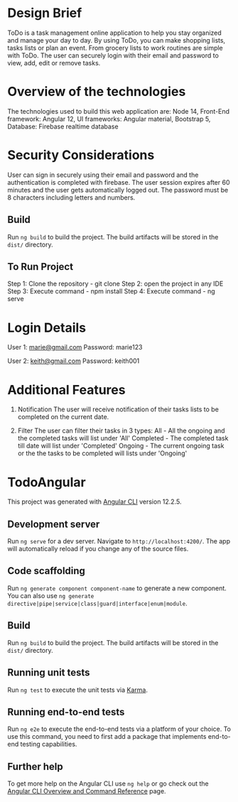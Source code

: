 # Design Brief

ToDo is a task management online application to help you stay organized and manage your day to day. By using ToDo, you can make 
shopping lists, tasks lists or plan an event. From grocery lists to work routines are simple with ToDo. 
The user can securely login with their email and password to view, add, edit or remove tasks.



# Overview of the technologies

The technologies used to build this web application are:
Node 14,
Front-End framework: Angular 12,
UI frameworks: Angular material,
               Bootstrap 5,
Database: Firebase realtime database 

# Security Considerations

User can sign in securely using their email and password and the authentication is completed with firebase. 
The user session expires after 60 minutes and the user gets automatically logged out.
The password must be 8 characters including letters and numbers.


## Build

Run `ng build` to build the project. The build artifacts will be stored in the `dist/` directory.

## To Run Project

Step 1: Clone the repository - git clone
Step 2: open the project in any IDE
Step 3: Execute command - npm install
Step 4: Execute command - ng serve


# Login Details

User 1: marie@gmail.com
Password: marie123

User 2: keith@gmail.com
Password: keith001

# Additional Features

1. Notification
The user will receive notification of their tasks lists to be completed on the current date.

2. Filter
The user can filter their tasks in 3 types:
    All - All the ongoing and the completed tasks will list under 'All'
    Completed - The completed task till date will list under 'Completed'
    Ongoing - The current ongoing task or the the tasks to be completed will lists under 'Ongoing'



# TodoAngular

This project was generated with [Angular CLI](https://github.com/angular/angular-cli) version 12.2.5.

## Development server

Run `ng serve` for a dev server. Navigate to `http://localhost:4200/`. The app will automatically reload if you change any of the source files.

## Code scaffolding

Run `ng generate component component-name` to generate a new component. You can also use `ng generate directive|pipe|service|class|guard|interface|enum|module`.

## Build

Run `ng build` to build the project. The build artifacts will be stored in the `dist/` directory.

## Running unit tests

Run `ng test` to execute the unit tests via [Karma](https://karma-runner.github.io).

## Running end-to-end tests

Run `ng e2e` to execute the end-to-end tests via a platform of your choice. To use this command, you need to first add a package that implements end-to-end testing capabilities.

## Further help

To get more help on the Angular CLI use `ng help` or go check out the [Angular CLI Overview and Command Reference](https://angular.io/cli) page.
